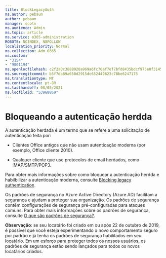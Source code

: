 ```yaml
---
title: BlockLegacyAuth
ms.author: pebaum
author: pebaum
manager: scotv
ms.audience: Admin
ms.topic: article
ms.service: o365-administration
ROBOTS: NOINDEX, NOFOLLOW
localization_priority: Normal
ms.collection: Adm_O365
ms.custom:
- "3154"
- "9001194"
ms.openlocfilehash: c2f2a0c3888920a969a6fc70af7ef7bfd8435bdcf975e0f31452b5da85e3a208
ms.sourcegitcommit: b5f7da89a650d2915dc652449623c78be6247175
ms.translationtype: MT
ms.contentlocale: pt-BR
ms.lasthandoff: 08/05/2021
ms.locfileid: "53968869"
---
```

# <a name="blocking-legacy-authentication"></a>Bloqueando a autenticação herdda

A autenticação herdada é um termo que se refere a uma solicitação de autenticação feita por:

- Clientes Office antigos que não usam autenticação moderna (por exemplo, Office cliente 2010).

- Qualquer cliente que use protocolos de email herdados, como IMAP/SMTP/POP3.

Para obter mais informações sobre como bloquear a autenticação herdda e habilbilizar a autenticação moderna, consulte [Blocking legacy authentication](https://docs.microsoft.com/azure/active-directory/conditional-access/concept-conditional-access-block-legacy-authentication).

Os padrões de segurança no Azure Active Directory (Azure AD) facilitam a segurança e ajudam a proteger sua organização. Os padrões de segurança contêm configurações de segurança pré-configuradas para ataques comuns.
Para obter mais informações sobre os padrões de segurança, consulte [O que são padrões de segurança?](https://docs.microsoft.com/azure/active-directory/fundamentals/concept-fundamentals-security-defaults). 

**Observação**: se seu locatário foi criado em ou após 22 de outubro de 2019, é possível que você esteja experimentando o novo comportamento seguro por padrão e já tenha os padrões de segurança habilitados em seu locatário.  Em um esforço para proteger todos os nossos usuários, os padrões de segurança estão sendo lançados para todos os novos locatários criados.
